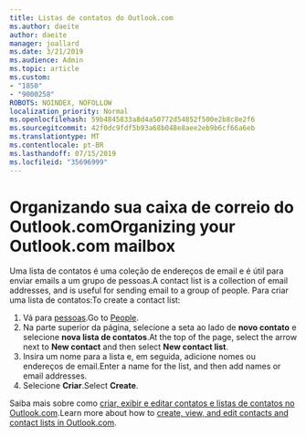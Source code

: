 ```yaml
---
title: Listas de contatos do Outlook.com
ms.author: daeite
author: daeite
manager: joallard
ms.date: 3/21/2019
ms.audience: Admin
ms.topic: article
ms.custom:
- "1850"
- "9000258"
ROBOTS: NOINDEX, NOFOLLOW
localization_priority: Normal
ms.openlocfilehash: 59b4845833a8d4a50772d54852f500e2b8c8e2f6
ms.sourcegitcommit: 42f0dc9fdf5b93a68b048e8aee2eb9b6cf66a6eb
ms.translationtype: MT
ms.contentlocale: pt-BR
ms.lasthandoff: 07/15/2019
ms.locfileid: "35696999"
---
```

# <a name="organizing-your-outlookcom-mailbox"></a><span data-ttu-id="84998-102">Organizando sua caixa de correio do Outlook.com</span><span class="sxs-lookup"><span data-stu-id="84998-102">Organizing your Outlook.com mailbox</span></span>

<span data-ttu-id="84998-103">Uma lista de contatos é uma coleção de endereços de email e é útil para enviar emails a um grupo de pessoas.</span><span class="sxs-lookup"><span data-stu-id="84998-103">A contact list is a collection of email addresses, and is useful for sending email to a group of people.</span></span> <span data-ttu-id="84998-104">Para criar uma lista de contatos:</span><span class="sxs-lookup"><span data-stu-id="84998-104">To create a contact list:</span></span>

1. <span data-ttu-id="84998-105">Vá para [pessoas](https://outlook.live.com/people/).</span><span class="sxs-lookup"><span data-stu-id="84998-105">Go to [People](https://outlook.live.com/people/).</span></span>
1. <span data-ttu-id="84998-106">Na parte superior da página, selecione a seta ao lado de **novo contato** e selecione **nova lista de contatos**.</span><span class="sxs-lookup"><span data-stu-id="84998-106">At the top of the page, select the arrow next to **New contact** and then select **New contact list**.</span></span>
1. <span data-ttu-id="84998-107">Insira um nome para a lista e, em seguida, adicione nomes ou endereços de email.</span><span class="sxs-lookup"><span data-stu-id="84998-107">Enter a name for the list, and then add names or email addresses.</span></span>
1. <span data-ttu-id="84998-108">Selecione **Criar**.</span><span class="sxs-lookup"><span data-stu-id="84998-108">Select **Create**.</span></span>

<span data-ttu-id="84998-109">Saiba mais sobre como [criar, exibir e editar contatos e listas de contatos no Outlook.com](https://support.office.com/article/5b909158-036e-4820-92f7-2a27f57b9f01?wt.mc_id=Office_Outlook_com_Alchemy).</span><span class="sxs-lookup"><span data-stu-id="84998-109">Learn more about how to [create, view, and edit contacts and contact lists in Outlook.com](https://support.office.com/article/5b909158-036e-4820-92f7-2a27f57b9f01?wt.mc_id=Office_Outlook_com_Alchemy).</span></span>